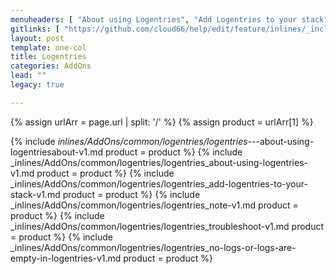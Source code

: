 ```yaml
---
menuheaders: [ "About using Logentries", "Add Logentries to your stack", "Note", "Troubleshoot", "No Logs or Logs are empty in Logentries" ]
gitlinks: [ "https://github.com/cloud66/help/edit/feature/inlines/_includes/_inlines/AddOns/common/logentries/logentries_---about-using-logentriesabout-v1.md", "https://github.com/cloud66/help/edit/feature/inlines/_includes/_inlines/AddOns/common/logentries/logentries_about-using-logentries-v1.md", "https://github.com/cloud66/help/edit/feature/inlines/_includes/_inlines/AddOns/common/logentries/logentries_add-logentries-to-your-stack-v1.md", "https://github.com/cloud66/help/edit/feature/inlines/_includes/_inlines/AddOns/common/logentries/logentries_note-v1.md", "https://github.com/cloud66/help/edit/feature/inlines/_includes/_inlines/AddOns/common/logentries/logentries_troubleshoot-v1.md", "https://github.com/cloud66/help/edit/feature/inlines/_includes/_inlines/AddOns/common/logentries/logentries_no-logs-or-logs-are-empty-in-logentries-v1.md" ]
layout: post
template: one-col
title: Logentries
categories: AddOns
lead: ""
legacy: true

---
```


{% assign urlArr = page.url | split: '/' %}
{% assign product = urlArr[1] %}

<a name="1"></a>{% include _inlines/AddOns/common/logentries/logentries_---about-using-logentriesabout-v1.md  product = product %}
<a name="2"></a>{% include _inlines/AddOns/common/logentries/logentries_about-using-logentries-v1.md  product = product %}
<a name="3"></a>{% include _inlines/AddOns/common/logentries/logentries_add-logentries-to-your-stack-v1.md  product = product %}
<a name="4"></a>{% include _inlines/AddOns/common/logentries/logentries_note-v1.md  product = product %}
<a name="5"></a>{% include _inlines/AddOns/common/logentries/logentries_troubleshoot-v1.md  product = product %}
<a name="6"></a>{% include _inlines/AddOns/common/logentries/logentries_no-logs-or-logs-are-empty-in-logentries-v1.md  product = product %}